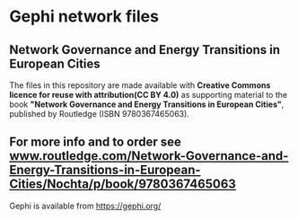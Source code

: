 # Gephi network files 
## Network Governance and Energy Transitions in European Cities

The files in this repository are made available with **Creative Commons licence for reuse with attribution(CC BY 4.0)** as supporting material to the book **"Network Governance and Energy Transitions in European Cities"**, published by Routledge (ISBN 9780367465063).

## For more info and to order see www.routledge.com/Network-Governance-and-Energy-Transitions-in-European-Cities/Nochta/p/book/9780367465063

Gephi is available from https://gephi.org/
